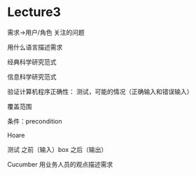 # Lecture3
需求→用户/角色 关注的问题

用什么语言描述需求

经典科学研究范式

信息科学研究范式

验证计算机程序正确性：
测试，可能的情况（正确输入和错误输入）

覆盖范围

条件：precondition

Hoare

测试 之前（输入）box 之后（输出）

Cucumber 用业务人员的观点描述需求